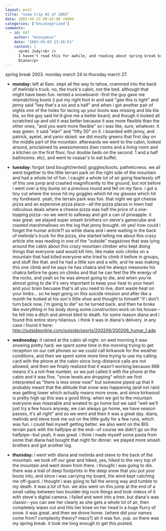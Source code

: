 ```yaml
---
layout: post
title: "snow trip #2 of 2003"
date: 2003-04-23 00:42:00 +0000
categories: ["Uncategorized"]
comments:
  - id: 607
    author: "Anonymous"
    date: "2003-05-03 23:26:51"
    content: |
      <p>Hi Judy!<br />
      I haven't read this for awhile, and reading about spring break brought back all those fun memories. Like chakra and wiping out and the beautiful snow! Ahhhh let's go again!!!<br />
      Diana</p>
---
```


spring break 2003. monday march 24 to thursday march 27.
- **monday:** left at 6am. slept all the way to tahoe, crammed into the back of melinda's truck. no, the truck's cabin, not the bed. although that might have been fun. rented a snowboard--first the guy gave me mismatching boots (i put my right foot in and said "gee this is tight" and jenny said "hey that's a six and a half" and when i got another pair of eights one of the holes for lacing up your boots was missing and bla bla bla, so the guy said he'd give me a better board, and though it looked all scratched up and old it was better because it was more flexible than the other ones, "and you want more flexible" so i was like, sure, whatever. it was green. it said "elan" and "fifty 50" on it. i boarded with jenny, and patrick, ayelet, and yaniv skiied. we did mostly greens that first day on the middle part of the mountain. afterwards we went to the cabin, looked around, proclaimed its awesomeness (two rooms and a living room and a kitchen on the first floor, four double beds on the second. 1 and a half bathrooms. etc), and went to ceasar's to eat buffet.  

- **tuesday:** forgot (and bought/rented) goggles/boots. patheticness. we all went together to the little terrain park on the right side of the mountain and had a whole lot of fun. i caught a whole lot of air going fearlessly off of this one jump and crashed magnificently to the ground, but not before i went over a tiny bump on a previous round and fell on my face. i got a tiny cut where the snow hit my goggles which hit my glasses which hit my foreheard. yeah, the terrain park was fun. that night we got cheese pizza and an expensive pizza place--all the pizza places in town had ridiculous deals where a cheese pizza was half the price of a one-topping pizza--so we went to safeway and got a can of pineapple. it was great. we played super smash brothers on steve's gamecube and roasted marshmallows on the log that jenny brought. oh yes! how could i forget the humar article?! so while diana and i were waiting in the back of melinda's truck for the pizza, she started telling me about this crazy article she was reading in one of the "outside" magazines that was lying around the cabin about this crazy mountain climber who kept doing things that everyone said would kill him, like make solo climbs on a mountain that had killed everyone who tried to climb it before in groups, and stuff like that. and he had a little son and a wife, and he was making this one climb and he says he has chakra and he always measures his chakra before he goes on climbs and that he can feel the life energy of the rocks, and yeah so he was almost going to die, and when you're almost going to die it's very important to keep your heat to your heart and your brain becuase that's all you need to live, dont waste heat on your limbs... so he kept going on this suicide mission and after like a month he looked at his son's little shoe and thought to himself "if i don't turn back now, i'm going to die" so he turned back. and then he broke like everything in his body doing some construction work on his house--he fell into a ditch and almost bled to death. for some reason diana and i found this entire story hilarious. i think it was in diana's delivery. in any case i found it here: http://outsideonline.com/outside/sports/200206/200206_humar_1.adp 

- **wednesday:** it rained at the cabin all night. on wed morning it was snowing pretty hard. we spent some time in the morning trying to get reception on our cell phones so we could call kirkwook for the weather conditions, and then we spent some more time trying to use my calling card with the phone at the cabin since long-distance calls are not allowed, and then we finally realized that it wasn't working because 888 means it's a toll-free number, so we just called it with the phone at the cabin and it was fine. "snow levels are dropping" which we first interpreted as "there is less snow now!" but someone piped up that it probably meant that the altitude that snow was happening (and not rain) was getting lower which actually means more snow, and since kirkwood is pretty high up this was a good thing. when we got to the mountain everyone was miserable and wnated to go home but we said "well we'll just try a few hours anyway, we can always go home, we have season passes, it's all right" and so we went and then it was a great day. diana, melinda and steve took me out on the little gully for a few runs, which was fun. i could feel myself getting better. we also went on the BIG terrain park with the halfpipe at the end--of course we didn't go on the halfpipe--but yeah, it was great. i think i made myself some pasta from some that diana had bought that night for dinner. we played more smash brothers and got another log.

- **thursday:** i went with diana and melinda and steve to the back of the mountain. we took off our gear and hiked, yes, hiked to the very top of the mountain and went down from there. i thought i was going to die. there was a trail of deep footprints in the deep snow that you put your boots into, and since i was carrying my board, the wind kept catching me off-guard. i thought i was going to fall the wrong way and tumble to my death. it was a lot of fun. we also went on this jump at the end of a small valley between two boulder-big rock things and took videos of it with steve's digital camera. i failed and went into a tree. but diana's was classic--you can see her clearly as she gets a whole lot of air, then completely wipes out and hits her knee on her head in a huge flurry of snow. it was great. and then we drove home. (where did your names come from? complexity theory? macs?) ah it was fun.
yup. so there was my spring break. it took me long enough to get this posted.
